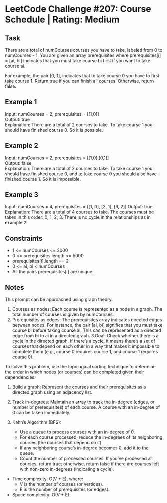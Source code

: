 # LeetCode Challenge #207: Course Schedule | Rating: Medium

## Task

There are a total of numCourses courses you have to take, labeled from 0 to numCourses - 1. You are given an array prerequisites where prerequisites[i] = [ai, bi] indicates that you must take course bi first if you want to take course ai.

For example, the pair [0, 1], indicates that to take course 0 you have to first take course 1.
Return true if you can finish all courses. Otherwise, return false.

## Example 1

Input: numCourses = 2, prerequisites = [[1,0]]  
Output: true  
Explanation: There are a total of 2 courses to take. To take course 1 you should have finished course 0. So it is possible.

## Example 2

Input: numCourses = 2, prerequisites = [[1,0],[0,1]]  
Output: false  
Explanation: There are a total of 2 courses to take. To take course 1 you should have finished course 0, and to take course 0 you should also have finished course 1. So it is impossible.

## Example 3

Input: numCourses = 4, prerequisites = [[1, 0], [2, 1], [3, 2]]
Output: true  
Explanation: There are a total of 4 courses to take. The courses must be taken in this order: 0, 1, 2, 3. There is no cycle in the relationships as in example 2.

## Constraints

- 1 <= numCourses <= 2000
- 0 <= prerequisites.length <= 5000
- prerequisites[i].length == 2
- 0 <= ai, bi < numCourses
- All the pairs prerequisites[i] are unique.

## Notes

This prompt can be approached using graph theory.

1. Courses as nodes: Each course is represented as a node in a graph. The total number of courses is given by numCourses.
2. Prerequisites as edges: The prerequisites array indicates directed edges between nodes. For instance, the pair [ai, bi] signifies that you must take course bi before taking course ai. This can be represented as a directed edge from bi to ai in a directed graph.
3.Goal: Check whether there is a cycle in the directed graph. If there’s a cycle, it means there’s a set of courses that depend on each other in a way that makes it impossible to complete them (e.g., course 0 requires course 1, and course 1 requires course 0).

To solve this problem, use the topological sorting technique to determine the order in which nodes (or courses) can be completed given their dependencies.

1. Build a graph: Represent the courses and their prerequisites as a directed graph using an adjacency list.
2. Track in-degrees: Maintain an array to track the in-degree (edges, or number of prerequisites) of each course. A course with an in-degree of 0 can be taken immediately.
3. Kahn’s Algorithm (BFS):

    - Use a queue to process courses with an in-degree of 0.
    - For each course processed, reduce the in-degrees of its neighboring courses (the courses that depend on it).
    - If any neighboring course’s in-degree becomes 0, add it to the queue.
    - Count the number of processed courses. If you’ve processed all courses, return true; otherwise, return false if there are courses left with non-zero in-degrees (indicating a cycle).

- Time complexity: O(V + E), where:
  - V is the number of courses (or vertices).
  - E is the number of prerequisites (or edges).
- Space complexity: O(V + E).
